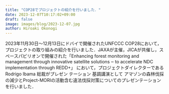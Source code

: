 ```yaml
---
title: "COP28でプロジェクトの紹介を行いました．"
date: 2023-12-07T10:17:02+09:00
draft: false
image: images/blog/2023-12-07.jpg
author: Hiroaki Okonogi
---
```


2023年11月30日〜12月13日にドバイで開催されたUNFCCC COP28において，プロジェクトの取り組みの紹介を行いました．<!--more-->JAXAが主催，JICAが共催し，スペースパビリオンで開催された「Enhancing forest monitoring and management through innovative satellite solutions ‒ to accelerate NDC implementation through REDD+」 において，プロジェクトダイレクターであるRodrigo Ibama 総裁がプレゼン テーション 基調講演として アマゾンの森林伐採の減少とProject-MORIの活動含む違法伐採対策についてのプレゼンテーションを行いました．